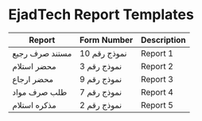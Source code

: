 # EjadTech Report Templates

| Report              | Form Number | Description |
|---------------------|-------------|-------------|
| مستند صرف رجيع     | نموذج رقم 10 | Report 1 |
| محضر استلام        | نموذج رقم 3  | Report 2 |
| محضر ارجاع         | نموذج رقم 9  | Report 3 |
| طلب صرف مواد       | نموذج رقم 7  | Report 4 |
| مذكره استلام       | نموذج رقم 2  | Report 5 |

